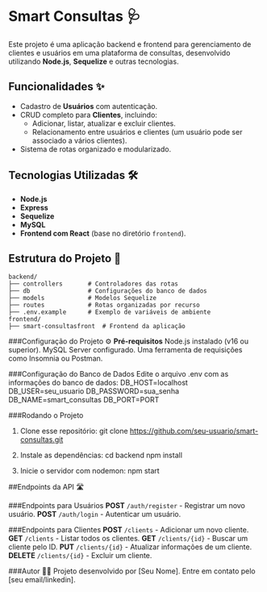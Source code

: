 # Smart Consultas 🩺

Este projeto é uma aplicação backend e frontend para gerenciamento de clientes e usuários em uma plataforma de consultas, desenvolvido utilizando **Node.js**, **Sequelize** e outras tecnologias.

## Funcionalidades ✨

- Cadastro de **Usuários** com autenticação.
- CRUD completo para **Clientes**, incluindo:
  - Adicionar, listar, atualizar e excluir clientes.
  - Relacionamento entre usuários e clientes (um usuário pode ser associado a vários clientes).
- Sistema de rotas organizado e modularizado.

## Tecnologias Utilizadas 🛠️

- **Node.js**  
- **Express**  
- **Sequelize**  
- **MySQL**  
- **Frontend com React** (base no diretório `frontend`).

## Estrutura do Projeto 📂

```plaintext
backend/
├── controllers       # Controladores das rotas
├── db                # Configurações do banco de dados
├── models            # Modelos Sequelize
├── routes            # Rotas organizadas por recurso
├── .env.example      # Exemplo de variáveis de ambiente
frontend/
├── smart-consultasfront  # Frontend da aplicação
```

###Configuração do Projeto ⚙️
**Pré-requisitos**
Node.js instalado (v16 ou superior).
MySQL Server configurado.
Uma ferramenta de requisições como Insomnia ou Postman.

###Configuração do Banco de Dados
Edite o arquivo .env com as informações do banco de dados:
DB_HOST=localhost
DB_USER=seu_usuario
DB_PASSWORD=sua_senha
DB_NAME=smart_consultas
DB_PORT=PORT

###Rodando o Projeto
1. Clone esse repositório:
git clone https://github.com/seu-usuario/smart-consultas.git

2. Instale as dependências:
cd backend
npm install

3. Inicie o servidor com nodemon:
npm start


##Endpoints da API 🛣️

###Endpoints para Usuários
**POST** `/auth/register` - Registrar um novo usuário.
**POST** `/auth/login` - Autenticar um usuário.

###Endpoints para Clientes
**POST** `/clients` - Adicionar um novo cliente.
**GET** `/clients` - Listar todos os clientes.
**GET** `/clients/{id}` - Buscar um cliente pelo ID.
**PUT** `/clients/{id}` - Atualizar informações de um cliente.
**DELETE** `/clients/{id}` - Excluir um cliente.


###Autor 🧑‍💻
Projeto desenvolvido por [Seu Nome]. Entre em contato pelo [seu email/linkedin].
